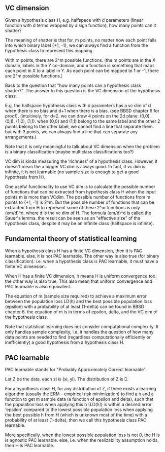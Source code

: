 VC dimension
---------------------

Given a hypothesis class H, e.g. halfspace with d parameters (linear function with d terms wrapped by a sign function), 
how many points can it shatter?

The meaning of shatter is that for, m points, no matter how each point falls into which binary label {+1, -1}, 
we can always find a function from the hypothesis class to represent this mapping.

With m points, there are 2^m possible functions. 
(the m points are in the X domain, labels in the Y co-domain, 
and a function is something that maps each point in X to a label in Y. 
As each point can be mapped to 1 or -1, there are 2^m possible functions.)

Back to the question that "how many points can a hypothesis class shatter?". The answer to this question is the VC dimension of the hypothesis class.

E.g. the halfspace hypothesis class with d parameters has a vc dim of d when there is no bias and d+1 when there is a bias. (see BBSD chapter 9 for proof). 
(intuitively, for d=2, we can draw 4 points on the 2d plane: (0,0), (0,1), (1,0), (1,1). when (0,0) and (1,1) belong to the same label and the other 2 points belong to the other label, we cannot find a line that separate them. but with 3 points, we can always find a line that can separate any arrangements.)

Note that it is only meaningful to talk about VC dimension when the problem is a binary classification (maybe multiclass classifications too?) 

VC dim is kinda measuring the 'richness' of a hypothesis class.
However, it doesn't mean the a bigger VC dim is always good.
In fact, if vc dim is infinite, it is not learnable (no sample size is enough to get a good hypothesis from H).

One useful functionality to use VC dim is to calculate the possible number of functions that can be extracted from hypothesis class H when the input points m is more than VCdim. 
The possible number of functions from m points to {+1, -1} is 2^m.
But the possible number of functions that can be extracted from H to represent some of these 2^m functions is only (em/d)^d, where d is the vc dim of H. 
The formula (em/d)^d is called the Sauer's lemma. the result can be seen as an "effective size" of the hypothesis class, despite it may be an infinite class (halfspace is infinite).


Fundamental theory of statistical learning
--------------------------------------------

When a hypothesis class H has a finite VC dimension, then it is PAC learnable. else, it is not PAC learnable. 
The other way is also true (for binary classification): i.e. when a hypothesis class is PAC learnable, it must have a finite VC dimension.  

When H has a finite VC dimension, it means H is uniform convergence too. the other way is also true. 
This also mean that uniform convergence and PAC learnable is also equivalent.

The equation of m (sample size required) to achieve a maximum error between the population loss LD(h) and the best possible population loss (epsilon) with a probability of at least (1-delta) can be found in BBSD chapter 6. the equation of m is in terms of epsilon, delta, and the VC dim of the hypothesis class.

Note that statistical learning does not consider computational complexity. It only handles sample complexity, i.e. it handles the question of how many data points are needed to find (regardless computationally efficiently or inefficiently) a good hypothesis from a hypothesis class H.


PAC learnable
-------------------------------------------------

PAC learnable stands for "Probably Approximately Correct learnable".  

Let Z be the data. each zi is (xi, yi). The distribution of Z is D.

For a hypothesis class H, for any distribution of Z,
if there exists a learning algorithm (usually the ERM - empirical risk minimization) to find a h 
and a function to get m sample data (a function of epsilon and delta),
such that the population loss when applying this h (LD(h)) is within a desired error 'epsilon' compared to the lowest possible population loss when applying the best possible h from H (which is unknown most of the time) with a probability of at least (1-delta),
then we call this hypothesis class PAC learnable.

More specifically, when the lowest possible population loss is not 0, the H is is agnostic PAC learnable. else, i.e. when the realizability assumption holds, then H is PAC learnable. 

